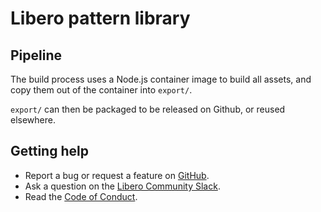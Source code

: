 Libero pattern library
======================

## Pipeline

The build process uses a Node.js container image to build all assets, and copy them out of the container into `export/`.

`export/` can then be packaged to be released on Github, or reused elsewhere.

Getting help
------------

- Report a bug or request a feature on [GitHub](https://github.com/libero/libero/issues/new/choose).
- Ask a question on the [Libero Community Slack](https://libero-community.slack.com/).
- Read the [Code of Conduct](https://libero.pub/code-of-conduct).
